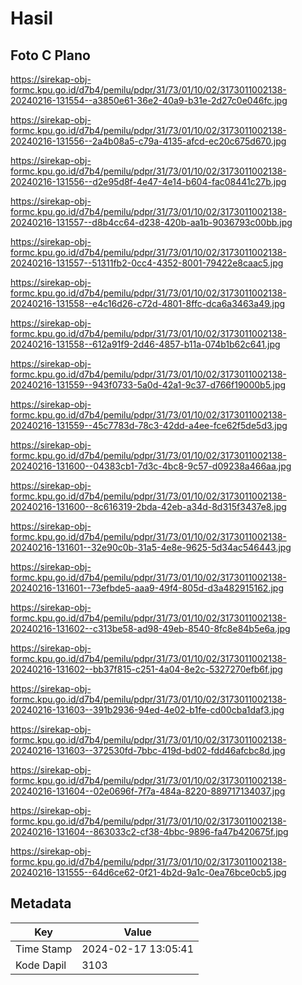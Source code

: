 # Hasil

## Foto C Plano

https://sirekap-obj-formc.kpu.go.id/d7b4/pemilu/pdpr/31/73/01/10/02/3173011002138-20240216-131554--a3850e61-36e2-40a9-b31e-2d27c0e046fc.jpg

https://sirekap-obj-formc.kpu.go.id/d7b4/pemilu/pdpr/31/73/01/10/02/3173011002138-20240216-131556--2a4b08a5-c79a-4135-afcd-ec20c675d670.jpg

https://sirekap-obj-formc.kpu.go.id/d7b4/pemilu/pdpr/31/73/01/10/02/3173011002138-20240216-131556--d2e95d8f-4e47-4e14-b604-fac08441c27b.jpg

https://sirekap-obj-formc.kpu.go.id/d7b4/pemilu/pdpr/31/73/01/10/02/3173011002138-20240216-131557--d8b4cc64-d238-420b-aa1b-9036793c00bb.jpg

https://sirekap-obj-formc.kpu.go.id/d7b4/pemilu/pdpr/31/73/01/10/02/3173011002138-20240216-131557--51311fb2-0cc4-4352-8001-79422e8caac5.jpg

https://sirekap-obj-formc.kpu.go.id/d7b4/pemilu/pdpr/31/73/01/10/02/3173011002138-20240216-131558--e4c16d26-c72d-4801-8ffc-dca6a3463a49.jpg

https://sirekap-obj-formc.kpu.go.id/d7b4/pemilu/pdpr/31/73/01/10/02/3173011002138-20240216-131558--612a91f9-2d46-4857-b11a-074b1b62c641.jpg

https://sirekap-obj-formc.kpu.go.id/d7b4/pemilu/pdpr/31/73/01/10/02/3173011002138-20240216-131559--943f0733-5a0d-42a1-9c37-d766f19000b5.jpg

https://sirekap-obj-formc.kpu.go.id/d7b4/pemilu/pdpr/31/73/01/10/02/3173011002138-20240216-131559--45c7783d-78c3-42dd-a4ee-fce62f5de5d3.jpg

https://sirekap-obj-formc.kpu.go.id/d7b4/pemilu/pdpr/31/73/01/10/02/3173011002138-20240216-131600--04383cb1-7d3c-4bc8-9c57-d09238a466aa.jpg

https://sirekap-obj-formc.kpu.go.id/d7b4/pemilu/pdpr/31/73/01/10/02/3173011002138-20240216-131600--8c616319-2bda-42eb-a34d-8d315f3437e8.jpg

https://sirekap-obj-formc.kpu.go.id/d7b4/pemilu/pdpr/31/73/01/10/02/3173011002138-20240216-131601--32e90c0b-31a5-4e8e-9625-5d34ac546443.jpg

https://sirekap-obj-formc.kpu.go.id/d7b4/pemilu/pdpr/31/73/01/10/02/3173011002138-20240216-131601--73efbde5-aaa9-49f4-805d-d3a482915162.jpg

https://sirekap-obj-formc.kpu.go.id/d7b4/pemilu/pdpr/31/73/01/10/02/3173011002138-20240216-131602--c313be58-ad98-49eb-8540-8fc8e84b5e6a.jpg

https://sirekap-obj-formc.kpu.go.id/d7b4/pemilu/pdpr/31/73/01/10/02/3173011002138-20240216-131602--bb37f815-c251-4a04-8e2c-5327270efb6f.jpg

https://sirekap-obj-formc.kpu.go.id/d7b4/pemilu/pdpr/31/73/01/10/02/3173011002138-20240216-131603--391b2936-94ed-4e02-b1fe-cd00cba1daf3.jpg

https://sirekap-obj-formc.kpu.go.id/d7b4/pemilu/pdpr/31/73/01/10/02/3173011002138-20240216-131603--372530fd-7bbc-419d-bd02-fdd46afcbc8d.jpg

https://sirekap-obj-formc.kpu.go.id/d7b4/pemilu/pdpr/31/73/01/10/02/3173011002138-20240216-131604--02e0696f-7f7a-484a-8220-889717134037.jpg

https://sirekap-obj-formc.kpu.go.id/d7b4/pemilu/pdpr/31/73/01/10/02/3173011002138-20240216-131604--863033c2-cf38-4bbc-9896-fa47b420675f.jpg

https://sirekap-obj-formc.kpu.go.id/d7b4/pemilu/pdpr/31/73/01/10/02/3173011002138-20240216-131555--64d6ce62-0f21-4b2d-9a1c-0ea76bce0cb5.jpg


## Metadata

| Key        | Value               |
| ---------- | ------------------- |
| Time Stamp | 2024-02-17 13:05:41 |
| Kode Dapil | 3103                |



